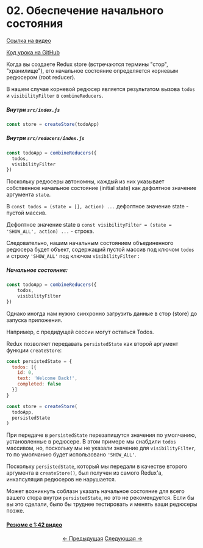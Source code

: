 # 02. Обеспечение начального состояния

[Ссылка на видео](https://egghead.io/lessons/javascript-redux-supplying-the-initial-state)

[Код урока на GitHub](https://github.com/gaearon/todos/tree/02-supplying-the-initial-state)

Когда вы создаете Redux store (встречаются термины "стор", "хранилище"), его начальное состояние определяется корневым редюсером (root reducer).

В нашем случае корневой редюсер является результатом вызова `todos` и `visibilityFilter` в `combineReducers`.

##### _Внутри `src/index.js`_

```javascript
const store = createStore(todoApp)
```

##### _Внутри `src/reducers/index.js`_

```javascript
const todoApp = combineReducers({
  todos,
  visibilityFilter
})
```

Поскольку редюсеры автономны, каждый из них указывает собственное начальное состояние (initial state) как дефолтное значение аргумента `state`.

В `const todos = (state = [], action) ...` дефолтное значение state - пустой массив.

Дефолтное значение state в `const visibilityFilter = (state = 'SHOW_ALL', action) ...` - строка.

Следовательно, нашим начальным состоянием объединенного редюсера будет объект, содержащий пустой массив под ключом `todos` и строку `'SHOW_ALL'` под ключом `visibilityFilter` :

##### Начальное состояние:

```javascript
const todoApp = combineReducers({
    todos,
    visibilityFilter
})
```

Однако иногда нам нужно синхронно загрузить данные в стор (store) до запуска приложения.

Например, с предидущей сессии могут остаться Todos.

Redux позволяет передавать `persistedState` как второй аргумент функции `createStore`:

```javascript
const persistedState = {
  todos: [{
    id: 0,
    text: 'Welcome Back!',
    completed: false
  }]
}

const store = createStore(
  todoApp,
  persistedState
)
```

При передаче в `persistedState` перезапишутся значения по умолчанию, установленные в редюсере. В этом примере мы снабдили `todos` массивом, но, поскольку мы не указали значение для `visibilityFilter`, то по умолчанию будет использовано `'SHOW_ALL'`.

Поскольку `persistedState`, который мы передали в качестве второго аргумента в `createStore()`, был получен из самого Redux'а, инкапсуляция редюсеров не нарушается.

Может возникнуть соблазн указать начальное состояние для всего вашего стора внутри `persistedState`, но это не рекомендуется. Если бы вы это сделали, было бы труднее тестировать и менять ваши редюсеры позже.

#### [Резюме с 1:42 видео](https://egghead.io/lessons/javascript-redux-supplying-the-initial-state)

<p align="center">
  <a href="./01-Simplifying_the_Arrow_Functions.md"><- Предыдущая</a>
  <a href="./03-Persisting_the_State_to_the_Local_Storage.md">Следующая -></a>
</p>
